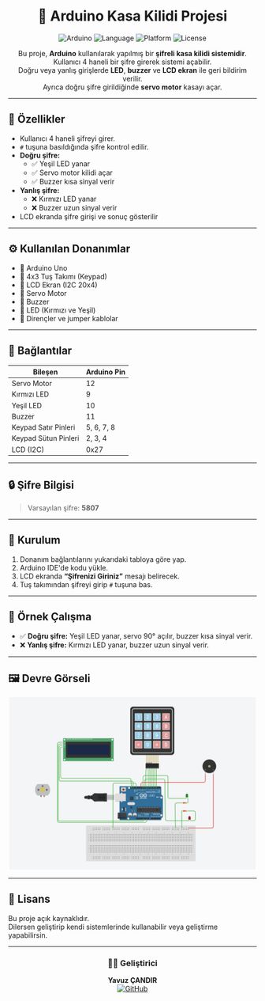 <h1 align="center">🔐 Arduino Kasa Kilidi Projesi</h1>

<p align="center">
  <img src="https://img.shields.io/badge/Arduino-Uno-blue?logo=arduino" alt="Arduino">
  <img src="https://img.shields.io/badge/Language-C++-brightgreen" alt="Language">
  <img src="https://img.shields.io/badge/Platform-Arduino%20IDE-orange" alt="Platform">
  <img src="https://img.shields.io/badge/License-Open%20Source-success" alt="License">
</p>

<p align="center">
  Bu proje, <b>Arduino</b> kullanılarak yapılmış bir <b>şifreli kasa kilidi sistemidir</b>.<br>
  Kullanıcı 4 haneli bir şifre girerek sistemi açabilir. <br>
  Doğru veya yanlış girişlerde <b>LED</b>, <b>buzzer</b> ve <b>LCD ekran</b> ile geri bildirim verilir. <br>
  Ayrıca doğru şifre girildiğinde <b>servo motor</b> kasayı açar. 
</p>

---

## 🧠 Özellikler
- Kullanıcı 4 haneli şifreyi girer.  
- `#` tuşuna basıldığında şifre kontrol edilir.  
- **Doğru şifre:**
  - ✅ Yeşil LED yanar  
  - ✅ Servo motor kilidi açar  
  - ✅ Buzzer kısa sinyal verir  
- **Yanlış şifre:**
  - ❌ Kırmızı LED yanar  
  - ❌ Buzzer uzun sinyal verir  
- LCD ekranda şifre girişi ve sonuç gösterilir  

---

## ⚙️ Kullanılan Donanımlar
- 🔸 Arduino Uno  
- 🔸 4x3 Tuş Takımı (Keypad)  
- 🔸 LCD Ekran (I2C 20x4)  
- 🔸 Servo Motor  
- 🔸 Buzzer  
- 🔸 LED (Kırmızı ve Yeşil)  
- 🔸 Dirençler ve jumper kablolar  

---

## 🔌 Bağlantılar

| Bileşen | Arduino Pin |
|----------|--------------|
| Servo Motor | 12 |
| Kırmızı LED | 9 |
| Yeşil LED | 10 |
| Buzzer | 11 |
| Keypad Satır Pinleri | 5, 6, 7, 8 |
| Keypad Sütun Pinleri | 2, 3, 4 |
| LCD (I2C) | 0x27 |

---

## 🔒 Şifre Bilgisi
> Varsayılan şifre: **5807**

---

## 🧰 Kurulum
1. Donanım bağlantılarını yukarıdaki tabloya göre yap.  
2. Arduino IDE'de kodu yükle.  
3. LCD ekranda **“Şifrenizi Giriniz”** mesajı belirecek.  
4. Tuş takımından şifreyi girip `#` tuşuna bas.  

---

## 🧩 Örnek Çalışma
- ✅ **Doğru şifre:** Yeşil LED yanar, servo 90° açılır, buzzer kısa sinyal verir.  
- ❌ **Yanlış şifre:** Kırmızı LED yanar, buzzer uzun sinyal verir.  

---

## 🖼️ Devre Görseli
<p align="center">
  <img src="devree.png" alt="Arduino Kasa Kilidi Devre Şeması" width="500"/>
</p>

---

## 📜 Lisans
Bu proje açık kaynaklıdır.  
Dilersen geliştirip kendi sistemlerinde kullanabilir veya geliştirme yapabilirsin.  

---

<h3 align="center">👨‍💻 Geliştirici</h3>
<p align="center">
  <b>Yavuz ÇANDIR</b>  
  <br>
  <a href="https://github.com/YavuzCandirr" target="_blank">
    <img src="https://img.shields.io/badge/GitHub-YavuzCandirr-black?logo=github" alt="GitHub">
  </a>
</p>
